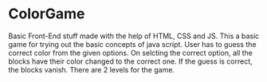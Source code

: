 # ColorGame
Basic Front-End stuff made with the help of HTML, CSS and JS.
This a basic game for trying out the basic concepts of java script. User has to guess the correct color from the given options. On selcting the correct option, all the blocks have their color changed to the correct one. If the guess is correct, the blocks vanish. There are 2 levels for the game.
